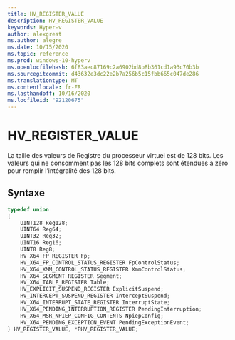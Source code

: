 ```yaml
---
title: HV_REGISTER_VALUE
description: HV_REGISTER_VALUE
keywords: Hyper-v
author: alexgrest
ms.author: alegre
ms.date: 10/15/2020
ms.topic: reference
ms.prod: windows-10-hyperv
ms.openlocfilehash: 6f83aec87169c2a6902bd8b8b361cd1a93c70b3b
ms.sourcegitcommit: d43632e3dc22e2b7a256b5c15fbb665c047de286
ms.translationtype: MT
ms.contentlocale: fr-FR
ms.lasthandoff: 10/16/2020
ms.locfileid: "92120675"
---
```

# <a name="hv_register_value"></a>HV_REGISTER_VALUE

La taille des valeurs de Registre du processeur virtuel est de 128 bits. Les valeurs qui ne consomment pas les 128 bits complets sont étendues à zéro pour remplir l’intégralité des 128 bits.

## <a name="syntax"></a>Syntaxe

```c
typedef union
{
    UINT128 Reg128;
    UINT64 Reg64;
    UINT32 Reg32;
    UINT16 Reg16;
    UINT8 Reg8;
    HV_X64_FP_REGISTER Fp;
    HV_X64_FP_CONTROL_STATUS_REGISTER FpControlStatus;
    HV_X64_XMM_CONTROL_STATUS_REGISTER XmmControlStatus;
    HV_X64_SEGMENT_REGISTER Segment;
    HV_X64_TABLE_REGISTER Table;
    HV_EXPLICIT_SUSPEND_REGISTER ExplicitSuspend;
    HV_INTERCEPT_SUSPEND_REGISTER InterceptSuspend;
    HV_X64_INTERRUPT_STATE_REGISTER InterruptState;
    HV_X64_PENDING_INTERRUPTION_REGISTER PendingInterruption;
    HV_X64_MSR_NPIEP_CONFIG_CONTENTS NpiepConfig;
    HV_X64_PENDING_EXCEPTION_EVENT PendingExceptionEvent;
} HV_REGISTER_VALUE, *PHV_REGISTER_VALUE;
 ```